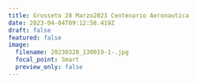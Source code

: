 ```yaml
---
title: Grosseto 28 Marzo2023 Centenario Aeronautica
date: 2023-04-04T09:12:58.419Z
draft: false
featured: false
image:
  filename: 20230328_130019-1-.jpg
  focal_point: Smart
  preview_only: false
---
```

